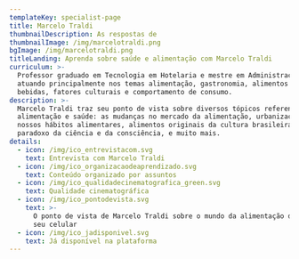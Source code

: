 ```yaml
---
templateKey: specialist-page
title: Marcelo Traldi
thumbnailDescription: As respostas de
thumbnailImage: /img/marcelotraldi.png
bgImage: /img/marcelotraldi.png
titleLanding: Aprenda sobre saúde e alimentação com Marcelo Traldi
curriculum: >-
  Professor graduado em Tecnologia em Hotelaria e mestre em Administração,
  atuando principalmente nos temas alimentação, gastronomia, alimentos e
  bebidas, fatores culturais e comportamento de consumo.
description: >-
  Marcelo Traldi traz seu ponto de vista sobre diversos tópicos referentes à
  alimentação e saúde: as mudanças no mercado da alimentação, urbanização e os
  nossos hábitos alimentares, alimentos originais da cultura brasileira,
  paradoxo da ciência e da consciência, e muito mais.
details:
  - icon: /img/ico_entrevistacom.svg
    text: Entrevista com Marcelo Traldi
  - icon: /img/ico_organizacaodeaprendizado.svg
    text: Conteúdo organizado por assuntos
  - icon: /img/ico_qualidadecinematografica_green.svg
    text: Qualidade cinematográfica
  - icon: /img/ico_pontodevista.svg
    text: >-
      O ponto de vista de Marcelo Traldi sobre o mundo da alimentação direto no
      seu celular
  - icon: /img/ico_jadisponivel.svg
    text: Já disponível na plataforma
---
```


